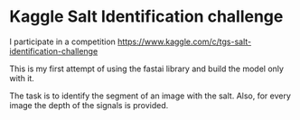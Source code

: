 # Kaggle Salt Identification challenge

I participate in a competition https://www.kaggle.com/c/tgs-salt-identification-challenge

This is my first attempt of using the fastai library and build the model only with it.

The task is to identify the segment of an image with the salt. Also, for every image the depth of the signals is provided.
